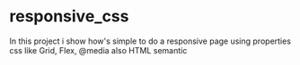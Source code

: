 # responsive_css 
In this project i show how's simple to do a responsive page using properties css like Grid, Flex, @media also HTML semantic
